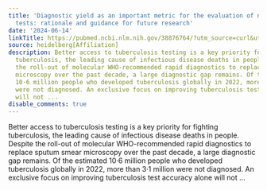 ```yaml
---
title: 'Diagnostic yield as an important metric for the evaluation of novel tuberculosis
  tests: rationale and guidance for future research'
date: '2024-06-14'
linkTitle: https://pubmed.ncbi.nlm.nih.gov/38876764/?utm_source=curl&utm_medium=rss&utm_campaign=pubmed-2&utm_content=1FakS-2QOkCT8HsMOQP1bCRQ4YzyumYOmxmF0moLsQ3dFB1E9V&fc=20220326224207&ff=20240615180904&v=2.18.0.post9+e462414
source: heidelberg[Affiliation]
description: Better access to tuberculosis testing is a key priority for fighting
  tuberculosis, the leading cause of infectious disease deaths in people. Despite
  the roll-out of molecular WHO-recommended rapid diagnostics to replace sputum smear
  microscopy over the past decade, a large diagnostic gap remains. Of the estimated
  10·6 million people who developed tuberculosis globally in 2022, more than 3·1 million
  were not diagnosed. An exclusive focus on improving tuberculosis test accuracy alone
  will not ...
disable_comments: true
---
```

Better access to tuberculosis testing is a key priority for fighting tuberculosis, the leading cause of infectious disease deaths in people. Despite the roll-out of molecular WHO-recommended rapid diagnostics to replace sputum smear microscopy over the past decade, a large diagnostic gap remains. Of the estimated 10·6 million people who developed tuberculosis globally in 2022, more than 3·1 million were not diagnosed. An exclusive focus on improving tuberculosis test accuracy alone will not ...